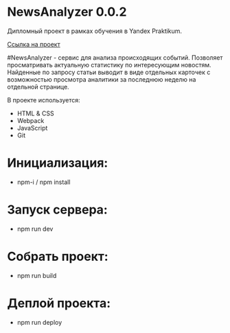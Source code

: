 # NewsAnalyzer 0.0.2
Дипломный проект в рамках обучения в Yandex Praktikum.

[Ссылка на проект](https://origin5665.github.io/NewsAnalyzer/)

#NewsAnalyzer - сервис для анализа происходящих событий. Позволяет просматривать актуальную статистику по интересующим новостям. 
Найденные по запросу статьи выводит в виде отдельных карточек с возможностью просмотра аналитики за последнюю неделю на отдельной странице. 

В проекте используется:
- HTML & CSS
- Webpack
- JavaScript
- Git

# Инициализация:
* npm-i / npm install

# Запуск сервера:
* npm run dev

# Собрать проект:
* npm run build

# Деплой проекта:
* npm run deploy
